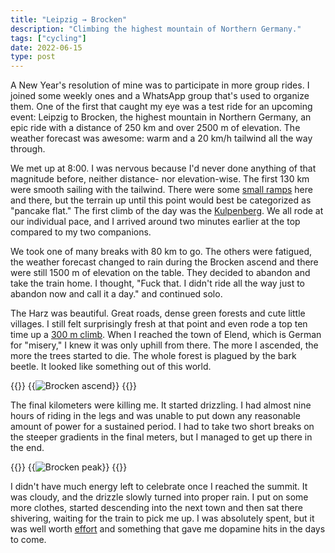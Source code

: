 ```yaml
---
title: "Leipzig → Brocken"
description: "Climbing the highest mountain of Northern Germany."
tags: ["cycling"]
date: 2022-06-15
type: post
---
```

A New Year's resolution of mine was to participate in more group rides. I joined some weekly ones and a WhatsApp group that's used to organize them. One of the first that caught my eye was a test ride for an upcoming event: Leipzig to Brocken, the highest mountain in Northern Germany, an epic ride with a distance of 250 km and over 2500 m of elevation. The weather forecast was awesome: warm and a 20 km/h tailwind all the way through.

We met up at 8:00. I was nervous because I'd never done anything of that magnitude before, neither distance- nor elevation-wise. The first 130 km were smooth sailing with the tailwind. There were some [small ramps](https://www.strava.com/segments/10360010) here and there, but the terrain up until this point would best be categorized as "pancake flat." The first climb of the day was the [Kulpenberg](https://www.strava.com/segments/7335344). We all rode at our individual pace, and I arrived around two minutes earlier at the top compared to my two companions.

We took one of many breaks with 80 km to go. The others were fatigued, the weather forecast changed to rain during the Brocken ascend and there were still 1500 m of elevation on the table. They decided to abandon and take the train home. I thought, "Fuck that. I didn't ride all the way just to abandon now and call it a day." and continued solo.

The Harz was beautiful. Great roads, dense green forests and cute little villages. I still felt surprisingly fresh at that point and even rode a top ten time up a [300 m climb](https://www.strava.com/activities/7261245657/segments/2968618033179841742). When I reached the town of Elend, which is German for "misery," I knew it was only uphill from there. The more I ascended, the more the trees started to die. The whole forest is plagued by the bark beetle. It looked like something out of this world.

{{<escape>}}
  {{<image src="img/ascend.jpg" alt="Brocken ascend">}}
{{</escape>}}

The final kilometers were killing me. It started drizzling. I had almost nine hours of riding in the legs and was unable to put down any reasonable amount of power for a sustained period. I had to take two short breaks on the steeper gradients in the final meters, but I managed to get up there in the end.

{{<escape>}}
  {{<image src="img/peak.jpg" alt="Brocken peak">}}
{{</escape>}}

I didn't have much energy left to celebrate once I reached the summit. It was cloudy, and the drizzle slowly turned into proper rain. I put on some more clothes, started descending into the next town and then sat there shivering, waiting for the train to pick me up. I was absolutely spent, but it was well worth [effort](https://www.strava.com/activities/7261245657) and something that gave me dopamine hits in the days to come.
